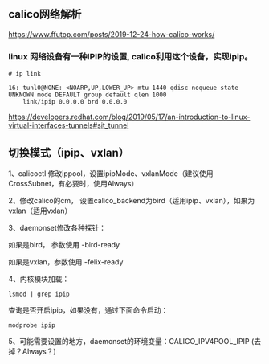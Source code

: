 ## calico网络解析
https://www.ffutop.com/posts/2019-12-24-how-calico-works/



### linux 网络设备有一种IPIP的设置, calico利用这个设备，实现ipip。

```
# ip link

16: tunl0@NONE: <NOARP,UP,LOWER_UP> mtu 1440 qdisc noqueue state UNKNOWN mode DEFAULT group default qlen 1000
    link/ipip 0.0.0.0 brd 0.0.0.0
```

https://developers.redhat.com/blog/2019/05/17/an-introduction-to-linux-virtual-interfaces-tunnels#sit_tunnel


## 切换模式（ipip、vxlan）

1、calicoctl 修改ippool，设置ipipMode、vxlanMode（建议使用CrossSubnet，有必要时，使用Always）

2、修改calico的cm， 设置calico_backend为bird（适用ipip、vxlan），如果为vxlan（适用vxlan）

3、daemonset修改各种探针：

如果是bird， 参数使用 -bird-ready

如果是vxlan，参数使用 -felix-ready

4、内核模块加载：

```
lsmod | grep ipip
```

查询是否开启ipip，如果没有，通过下面命令启动：

```
modprobe ipip
```

5、可能需要设置的地方，daemonset的环境变量：CALICO_IPV4POOL_IPIP (去掉？Always？)
